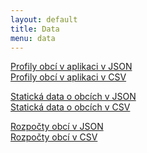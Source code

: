 ```yaml
---
layout: default
title: Data
menu: data
---
```


<a href="/exports/profiles.json.zip" class="btn">Profily obcí v aplikaci v JSON</a><br>
<a href="/exports/profiles.csv.zip" class="btn disabled">Profily obcí v aplikaci v CSV</a><br>

<a href="/exports/entities.json.zip" class="btn">Statická data o obcích v JSON</a><br>
<a href="/exports/entities.csv.zip" class="btn disabled">Statická data o obcích v CSV</a><br>

<a href="/exports/budgets.json.zip" class="btn">Rozpočty obcí v JSON</a><br>
<a href="/exports/budgets.csv.zip" class="btn disabled">Rozpočty obcí v CSV</a><br>
